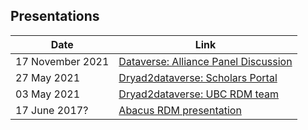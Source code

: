 ## Presentations

|Date    |Link   |
|--------|-------|
|17 November 2021|[Dataverse: Alliance Panel Discussion](2021-11-17_DataversePanel.html)|
|27 May 2021| [Dryad2dataverse: Scholars Portal](2021-05-27-_d2d_ScholarsPortal.html)|
|03 May 2021| [Dryad2dataverse: UBC RDM team](2021-05-03_d2d_UBCRDM.html)|
|17 June 2017?|[Abacus RDM presentation](2017-06-17_?_AbacusRDM_Presentation.html)|



